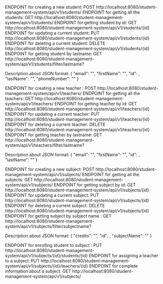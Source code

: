 ENDPOINT for creating a new student: POST http://localhost:8080/student-management-system/api/v1/students/
ENDPOINT for getting all the students: GET http://localhost:8080/student-management-system/api/v1/students/
ENDPOINT for getting student by id: GET http://localhost:8080/student-management-system/api/v1/students/{id}
ENDPOINT for updating a current student: PUT http://localhost:8080/student-management-system/api/v1/students/{id}
ENDPOINT for deleting a current student: DELETE http://localhost:8080/student-management-system/api/v1/students/{id}
ENDPOINT for getting student by lastname: GET http://localhost:8080/student-management-system/api/v1/students/filter/lastname?

Description about JSON format:
{
"email": "",
"firstName": "",
"id": ,
"lastName": "",
"phoneNumber": ""
}

ENDPOINT for creating a new teacher : POST http://localhost:8080/student-management-system/api/v1/teachers/
ENDPOINT for getting all the teachers: GET http://localhost:8080/student-management-system/api/v1/teachers/
ENDPOINT for getting teacher by id: GET http://localhost:8080/student-management-system/api/v1/teachers/{id}
ENDPOINT for updating a current teacher: PUT http://localhost:8080/student-management-system/api/v1/teachers/{id}
ENDPOINT for deleting a current teacher: DELETE http://localhost:8080/student-management-system/api/v1/teachers/{id}
ENDPOINT for getting teacher by lastname: GET http://localhost:8080/student-management-system/api/v1/teachers/filter/lastname?

Description about JSON format:
{
"email": "",
"firstName": "",
"id": ,
"lastName": ""
}

ENDPOINT for creating a new subject: POST http://localhost:8080/student-management-system/api/v1/subjects/
ENDPOINT for getting all the subjects: GET http://localhost:8080/student-management-system/api/v1/subjects/
ENDPOINT for getting subject by id: GET http://localhost:8080/student-management-system/api/v1/subjects/{id}
ENDPOINT for updating a current subject: PUT http://localhost:8080/student-management-system/api/v1/subjects/{id}
ENDPOINT for deleting a current subject: DELETE http://localhost:8080/student-management-system/api/v1/subjects/{id}
ENDPOINT for getting subject by subject name : GET http://localhost:8080/student-management-system/api/v1/subjects/filter/subjectname?

Description about JSON format:
{
"credits": "",
"id": ,
"subjectName": ""
}

ENDPOINT for enrolling student to subject : PUT http://localhost:8080/student-management-system/api/v1/subjects/{id}/students/{id}
ENDPOINT for assigning a teacher to a subject: PUT http://localhost:8080/student-management-system/api/v1/subjects/{id}/teachers/{id}
ENDPOINT for complete information about a subject: GET http://localhost:8080/student-management-system/api/v1/subjects/



